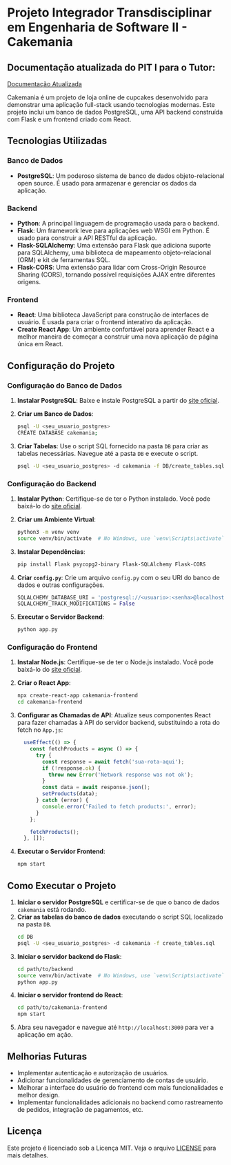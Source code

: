 # Projeto Integrador Transdisciplinar em Engenharia de Software II - Cakemania

## Documentação atualizada do PIT I para o Tutor:
[Documentação Atualizada](https://docs.google.com/document/d/13afiliTYM_gqmr_2N397unevMdqkVjIT/edit?usp=sharing&ouid=104057225532776075855&rtpof=true&sd=true)

Cakemania é um projeto de loja online de cupcakes desenvolvido para demonstrar uma aplicação full-stack usando tecnologias modernas. Este projeto inclui um banco de dados PostgreSQL, uma API backend construída com Flask e um frontend criado com React.

## Tecnologias Utilizadas

### Banco de Dados

- **PostgreSQL**: Um poderoso sistema de banco de dados objeto-relacional open source. É usado para armazenar e gerenciar os dados da aplicação.

### Backend

- **Python**: A principal linguagem de programação usada para o backend.
- **Flask**: Um framework leve para aplicações web WSGI em Python. É usado para construir a API RESTful da aplicação.
- **Flask-SQLAlchemy**: Uma extensão para Flask que adiciona suporte para SQLAlchemy, uma biblioteca de mapeamento objeto-relacional (ORM) e kit de ferramentas SQL.
- **Flask-CORS**: Uma extensão para lidar com Cross-Origin Resource Sharing (CORS), tornando possível requisições AJAX entre diferentes origens.

### Frontend

- **React**: Uma biblioteca JavaScript para construção de interfaces de usuário. É usada para criar o frontend interativo da aplicação.
- **Create React App**: Um ambiente confortável para aprender React e a melhor maneira de começar a construir uma nova aplicação de página única em React.

## Configuração do Projeto

### Configuração do Banco de Dados

1. **Instalar PostgreSQL**: Baixe e instale PostgreSQL a partir do [site oficial](https://www.postgresql.org/download/).

2. **Criar um Banco de Dados**:
    ```sh
    psql -U <seu_usuario_postgres>
    CREATE DATABASE cakemania;
    ```

3. **Criar Tabelas**: Use o script SQL fornecido na pasta `DB` para criar as tabelas necessárias. Navegue até a pasta `DB` e execute o script.
    ```sh
    psql -U <seu_usuario_postgres> -d cakemania -f DB/create_tables.sql
    ```

### Configuração do Backend

1. **Instalar Python**: Certifique-se de ter o Python instalado. Você pode baixá-lo do [site oficial](https://www.python.org/downloads/).

2. **Criar um Ambiente Virtual**:
    ```sh
    python3 -m venv venv
    source venv/bin/activate  # No Windows, use `venv\Scripts\activate`
    ```

3. **Instalar Dependências**:
    ```sh
    pip install Flask psycopg2-binary Flask-SQLAlchemy Flask-CORS
    ```

4. **Criar `config.py`**: Crie um arquivo `config.py` com o seu URI do banco de dados e outras configurações.
    ```python
    SQLALCHEMY_DATABASE_URI = 'postgresql://<usuario>:<senha>@localhost/cakemania'
    SQLALCHEMY_TRACK_MODIFICATIONS = False
    ```

5. **Executar o Servidor Backend**:
    ```sh
    python app.py
    ```

### Configuração do Frontend

1. **Instalar Node.js**: Certifique-se de ter o Node.js instalado. Você pode baixá-lo do [site oficial](https://nodejs.org/).

2. **Criar o React App**:
    ```sh
    npx create-react-app cakemania-frontend
    cd cakemania-frontend
    ```

3. **Configurar as Chamadas de API**: Atualize seus componentes React para fazer chamadas à API do servidor backend, substituindo a rota do fetch no `App.js`:
    ```jsx
      useEffect(() => {
        const fetchProducts = async () => {
          try {
            const response = await fetch('sua-rota-aqui');
            if (!response.ok) {
              throw new Error('Network response was not ok');
            }
            const data = await response.json();
            setProducts(data);
          } catch (error) {
            console.error('Failed to fetch products:', error);
          }
        };

        fetchProducts();
      }, []);
    ```

4. **Executar o Servidor Frontend**:
    ```sh
    npm start
    ```

## Como Executar o Projeto

1. **Iniciar o servidor PostgreSQL** e certificar-se de que o banco de dados `cakemania` está rodando.
2. **Criar as tabelas do banco de dados** executando o script SQL localizado na pasta `DB`.
    ```sh
    cd DB
    psql -U <seu_usuario_postgres> -d cakemania -f create_tables.sql
    ```
3. **Iniciar o servidor backend do Flask**:
    ```sh
    cd path/to/backend
    source venv/bin/activate  # No Windows, use `venv\Scripts\activate`
    python app.py
    ```
4. **Iniciar o servidor frontend do React**:
    ```sh
    cd path/to/cakemania-frontend
    npm start
    ```
5. Abra seu navegador e navegue até `http://localhost:3000` para ver a aplicação em ação.

## Melhorias Futuras

- Implementar autenticação e autorização de usuários.
- Adicionar funcionalidades de gerenciamento de contas de usuário.
- Melhorar a interface do usuário do frontend com mais funcionalidades e melhor design.
- Implementar funcionalidades adicionais no backend como rastreamento de pedidos, integração de pagamentos, etc.

## Licença

Este projeto é licenciado sob a Licença MIT. Veja o arquivo [LICENSE](LICENSE) para mais detalhes.
